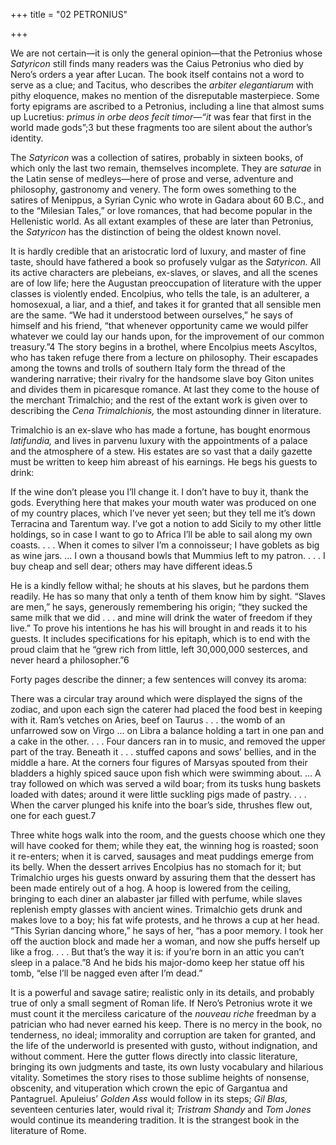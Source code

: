 +++
title = "02 PETRONIUS"

+++

We are not certain—it is only the general opinion—that the Petronius whose *Satyricon* still finds many readers was the Caius Petronius who died by Nero’s orders a year after Lucan. The book itself contains not a word to serve as a clue; and Tacitus, who describes the *arbiter elegantiarum* with pithy eloquence, makes no mention of the disreputable masterpiece. Some forty epigrams are ascribed to a Petronius, including a line that almost sums up Lucretius: *primus in orbe deos fecit timor—“it* was fear that first in the world made gods”;3 but these fragments too are silent about the author’s identity.

The *Satyricon* was a collection of satires, probably in sixteen books, of which only the last two remain, themselves incomplete. They are *saturae* in the Latin sense of medleys—here of prose and verse, adventure and philosophy, gastronomy and venery. The form owes something to the satires of Menippus, a Syrian Cynic who wrote in Gadara about 60 B.C., and to the “Milesian Tales,” or love romances, that had become popular in the Hellenistic world. As all extant examples of these are later than Petronius, the *Satyricon* has the distinction of being the oldest known novel.

It is hardly credible that an aristocratic lord of luxury, and master of fine taste, should have fathered a book so profusely vulgar as the *Satyricon.* All its active characters are plebeians, ex-slaves, or slaves, and all the scenes are of low life; here the Augustan preoccupation of literature with the upper classes is violently ended. Encolpius, who tells the tale, is an adulterer, a homosexual, a liar, and a thief, and takes it for granted that all sensible men are the same. “We had it understood between ourselves,” he says of himself and his friend, “that whenever opportunity came we would pilfer whatever we could lay our hands upon, for the improvement of our common treasury.”4 The story begins in a brothel, where Encolpius meets Ascyltos, who has taken refuge there from a lecture on philosophy. Their escapades among the towns and trolls of southern Italy form the thread of the wandering narrative; their rivalry for the handsome slave boy Giton unites and divides them in picaresque romance. At last they come to the house of the merchant Trimalchio; and the rest of the extant work is given over to describing the *Cena Trimalchionis,* the most astounding dinner in literature.

Trimalchio is an ex-slave who has made a fortune, has bought enormous *latifundia,* and lives in parvenu luxury with the appointments of a palace and the atmosphere of a stew. His estates are so vast that a daily gazette must be written to keep him abreast of his earnings. He begs his guests to drink:

If the wine don’t please you I’ll change it. I don’t have to buy it, thank the gods. Everything here that makes your mouth water was produced on one of my country places, which I’ve never yet seen; but they tell me it’s down Terracina and Tarentum way. I’ve got a notion to add Sicily to my other little holdings, so in case I want to go to Africa I’ll be able to sail along my own coasts. . . . When it comes to silver I’m a connoisseur; I have goblets as big as wine jars. ... I own a thousand bowls that Mummius left to my patron. . . . I buy cheap and sell dear; others may have different ideas.5

He is a kindly fellow withal; he shouts at his slaves, but he pardons them readily. He has so many that only a tenth of them know him by sight. “Slaves are men,” he says, generously remembering his origin; “they sucked the same milk that we did . . . and mine will drink the water of freedom if they live.” To prove his intentions he has his will brought in and reads it to his guests. It includes specifications for his epitaph, which is to end with the proud claim that he “grew rich from little, left 30,000,000 sesterces, and never heard a philosopher.”6

Forty pages describe the dinner; a few sentences will convey its aroma:

There was a circular tray around which were displayed the signs of the zodiac, and upon each sign the caterer had placed the food best in keeping with it. Ram’s vetches on Aries, beef on Taurus . . . the womb of an unfarrowed sow on Virgo ... on Libra a balance holding a tart in one pan and a cake in the other. . . . Four dancers ran in to music, and removed the upper part of the tray. Beneath it . . . stuffed capons and sows’ bellies, and in the middle a hare. At the corners four figures of Marsyas spouted from their bladders a highly spiced sauce upon fish which were swimming about. ... A tray followed on which was served a wild boar; from its tusks hung baskets loaded with dates; around it were little suckling pigs made of pastry. . . . When the carver plunged his knife into the boar’s side, thrushes flew out, one for each guest.7

Three white hogs walk into the room, and the guests choose which one they will have cooked for them; while they eat, the winning hog is roasted; soon it re-enters; when it is carved, sausages and meat puddings emerge from its belly. When the dessert arrives Encolpius has no stomach for it; but Trimalchio urges his guests onward by assuring them that the dessert has been made entirely out of a hog. A hoop is lowered from the ceiling, bringing to each diner an alabaster jar filled with perfume, while slaves replenish empty glasses with ancient wines. Trimalchio gets drunk and makes love to a boy; his fat wife protests, and he throws a cup at her head. “This Syrian dancing whore,” he says of her, “has a poor memory. I took her off the auction block and made her a woman, and now she puffs herself up like a frog. . . . But that’s the way it is: if you’re born in an attic you can’t sleep in a palace.”8 And he bids his major-domo keep her statue off his tomb, “else I’ll be nagged even after I’m dead.”

It is a powerful and savage satire; realistic only in its details, and probably true of only a small segment of Roman life. If Nero’s Petronius wrote it we must count it the merciless caricature of the *nouveau riche* freedman by a patrician who had never earned his keep. There is no mercy in the book, no tenderness, no ideal; immorality and corruption are taken for granted, and the life of the underworld is presented with gusto, without indignation, and without comment. Here the gutter flows directly into classic literature, bringing its own judgments and taste, its own lusty vocabulary and hilarious vitality. Sometimes the story rises to those sublime heights of nonsense, obscenity, and vituperation which crown the epic of Gargantua and Pantagruel. Apuleius’ *Golden Ass* would follow in its steps; *Gil Blas,* seventeen centuries later, would rival it; *Tristram Shandy* and *Tom Jones* would continue its meandering tradition. It is the strangest book in the literature of Rome.


